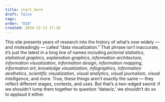 ```yaml
---
title: start_here
draft: false
tags: 
order: "010"
created: 2024-12-13 17:28
---
```

This site presents years of research into the history of what’s now widely — and misleadingly — called “data visualization.” That phrase isn’t inaccurate, it’s just the latest in a long line of names including *pictorial statistics*, *statistical graphics*, *explanation graphics*, *information architecture*, *information visualization*, *information design*, *information mapping*, *information art*, *knowledge visualization*, *infographics*, *information aesthetics*, *scientific visualization*, *visual analytics*, *visual journalism*, *visual intelligence*, and more. True, these things aren’t exactly the same — they reflect different stages, contexts, and uses. But that’s a two-edged sword: if we shouldn’t lump them together to question “dataviz,’ we shouldn’t do so to applaud it either. 



